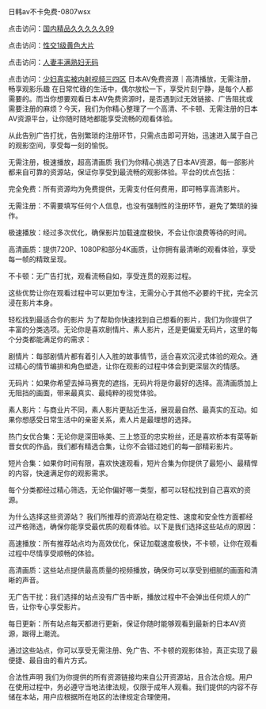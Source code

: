日韩av不卡免费-0807wsx

点击访问：<a href="https://heiliaoow5kzm.pages.dev">国内精品久久久久久99</a>

点击访问：<a href="https://heiliaowzu4ur.pages.dev">性交1级黄色大片</a>

点击访问：<a href="https://heiliaoll4qsx.pages.dev">人妻丰满熟妇无码</a>

点击访问：<a href="https://heiliaoll4qsx.pages.dev">少妇真实被内射视频三四区</a>
日本AV免费资源｜高清播放，无需注册，畅享观影乐趣
在日常忙碌的生活中，偶尔放松一下，享受片刻宁静，是每个人都需要的。而当你想要观看日本AV免费资源时，是否遇到过无效链接、广告阻扰或需要注册的麻烦？今天，我们为你精心整理了一个高清、不卡顿、无需注册的日本AV资源平台，让你随时随地都能享受流畅的观看体验。

从此告别广告打扰，告别繁琐的注册环节，只需点击即可开始，迅速进入属于自己的观影空间，享受每一刻的愉悦。

无需注册，极速播放，超高清画质
我们为你精心挑选了日本AV资源，每一部影片都来自可靠的资源站，保证你享受到最流畅的观影体验。平台的优点包括：

完全免费：所有资源均为免费提供，无需支付任何费用，即可畅享高清影片。

无需注册：不需要填写任何个人信息，也没有强制性的注册环节，避免了繁琐的操作。

极速播放：经过多次优化，确保影片加载速度极快，不会让你浪费等待的时间。

高清画质：提供720P、1080P和部分4K画质，让你拥有最清晰的观看体验，享受每一帧的精致呈现。

不卡顿：无广告打扰，观看流畅自如，享受连贯的观影过程。

这些优势让你在观看过程中可以更加专注，无需分心于其他不必要的干扰，完全沉浸在影片本身。

轻松找到最适合你的影片
为了帮助你快速找到自己想看的影片，我们为你提供了丰富的分类选项。无论你是喜欢剧情片、素人影片，还是更偏爱无码片，这里的每个分类都能满足你的需求：

剧情片：每部剧情片都有着引人入胜的故事情节，适合喜欢沉浸式体验的观众。通过精心的情节编排和角色塑造，让你在观影的过程中体会到更深层次的情感。

无码片：如果你希望去掉马赛克的遮挡，无码片将是你最好的选择。高清画质加上无阻挡的画面，带来最真实、最纯粹的视觉体验。

素人影片：与商业片不同，素人影片更贴近生活，展现最自然、最真实的互动。如果你想感受日常生活中的亲密关系，素人片是最理想的选择。

热门女优合集：无论你是深田咏美、三上悠亚的忠实粉丝，还是喜欢桥本有菜等新晋女优的作品，我们都有精选合集，让你不会错过她们的每一部精彩影片。

短片合集：如果你时间有限，喜欢快速观看，短片合集为你提供了最短小、最精悍的内容，快速满足你的观影需求。

每个分类都经过精心筛选，无论你偏好哪一类型，都可以轻松找到自己喜欢的资源。

为什么选择这些资源站？
我们所推荐的资源站在稳定性、速度和安全性方面都经过严格筛选，确保你能享受最优质的观看体验。以下是我们选择这些站点的原因：

高速播放：所有推荐站点均为高效优化，保证加载速度极快，不卡顿，让你在观看过程中尽情享受顺畅的体验。

高清画质：这些站点提供最高质量的视频播放，确保你可以享受到细腻的画面和清晰的声音。

无广告干扰：我们选择的站点没有广告中断，播放过程中不会弹出任何烦人的广告，让你专心享受影片。

每日更新：所有站点每天都进行更新，保证你随时能够观看到最新的日本AV资源，跟得上潮流。

通过这些站点，你可以享受无需注册、免广告、不卡顿的观影体验，真正实现了最便捷、最自由的看片方式。

合法性声明
我们为你提供的所有资源链接均来自公开资源站，且合法合规。用户在使用过程中，务必遵守当地法律法规，仅限于成年人观看。我们提供的内容不存储在本站，用户应根据所在地区的法律规定合理使用。

<span style="display:none;">[Canonical link]( https://github.com/wsx080725/12376 ）</span>
